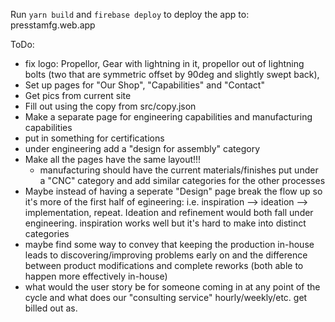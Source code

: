 Run `yarn build` and `firebase deploy` to deploy the app to: presstamfg.web.app

ToDo:
- fix logo: Propellor, Gear with lightning in it, propellor out of lightning bolts (two that are symmetric offset by 90deg and slightly swept back), 
- Set up pages for "Our Shop", "Capabilities" and "Contact"
- Get pics from current site
- Fill out using the copy from src/copy.json
- Make a separate page for engineering capabilities and manufacturing capabilities
- put in something for certifications
- under engineering add a "design for assembly" category
- Make all the pages have the same layout!!!
  - manufacturing should have the current materials/finishes put under a "CNC" category and add similar categories for the other processes
- Maybe instead of having a seperate "Design" page break the flow up so it's more of the first half of egineering: i.e. inspiration --> ideation --> implementation, repeat. Ideation and refinement would both fall under engineering. inspiration works well but it's hard to make into distinct categories
- maybe find some way to convey that keeping the production in-house leads to discovering/improving problems early on and the difference between product modifications and complete reworks (both able to happen more effectively in-house)
- what would the user story be for someone coming in at any point of the cycle and what does our "consulting service" hourly/weekly/etc. get billed out as.
